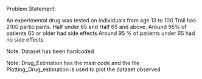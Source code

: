 Problem Statement:

An experimental drug was tested on individuals from age 13 to 100
Trail has 2100 participants. Half under 65 and Half 65 and above. 
Around 95% of patients 65 or older had side effects
Around 95 % of patients under 65 had no side effects

Note: Dataset has been hardcoded

Note: Drug_Estimation has the main code and the file Plotting_Drug_estimation is used to plot the dataset observed
